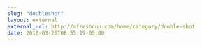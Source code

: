 ```yaml
---
slug: "doubleshot"
layout: external
external_url: http://afreshcup.com/home/category/double-shot
date: 2010-03-20T08:55:19-05:00
---
```

